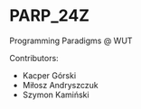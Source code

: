 # PARP_24Z
Programming Paradigms @ WUT

Contributors:
 - Kacper Górski
 - Miłosz Andryszczuk
 - Szymon Kamiński
 